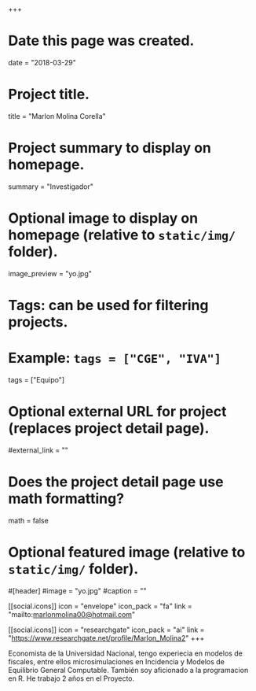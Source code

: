 +++
# Date this page was created.
date = "2018-03-29"

# Project title.
title = "Marlon Molina Corella"
  
# Project summary to display on homepage.
summary = "Investigador"

# Optional image to display on homepage (relative to `static/img/` folder).
image_preview = "yo.jpg"
  
# Tags: can be used for filtering projects.
# Example: `tags = ["CGE", "IVA"]`
tags = ["Equipo"]
  
# Optional external URL for project (replaces project detail page).
#external_link = ""
  
# Does the project detail page use math formatting?
math = false
  
# Optional featured image (relative to `static/img/` folder).
#[header]
#image = "yo.jpg"
#caption = ""

[[social.icons]]
icon = "envelope"
icon_pack = "fa"
link = "mailto:marlonmolina00@hotmail.com"

[[social.icons]]
icon = "researchgate"
icon_pack = "ai"
link = "https://www.researchgate.net/profile/Marlon_Molina2"
+++
   
Economista de la Universidad Nacional, tengo experiecia en modelos de fiscales, entre ellos microsimulaciones en Incidencia y Modelos de Equilibrio General Computable. También soy aficionado a la programacion en R.  He trabajo 2 años en el Proyecto.
  
  